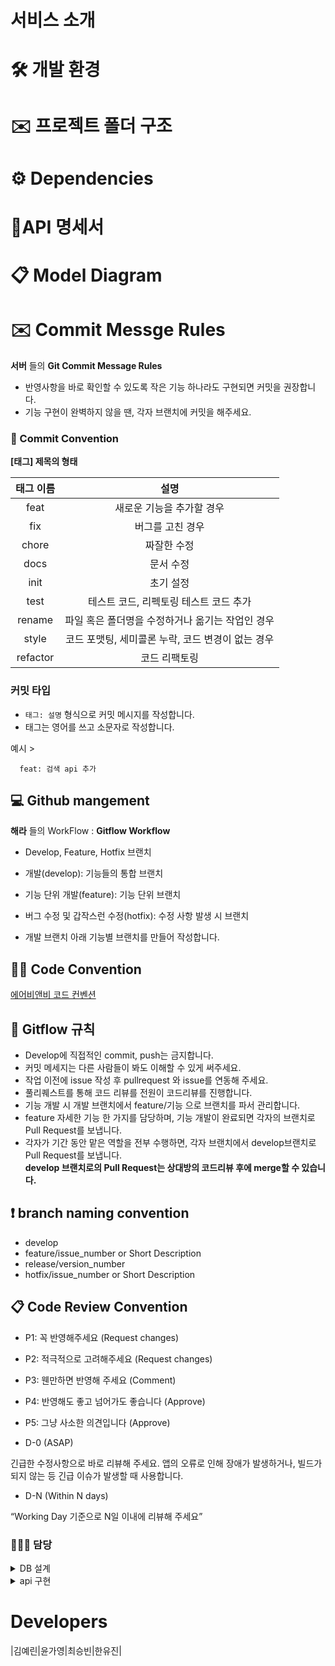 # 서비스 소개

# 🛠 개발 환경

# ✉️ 프로젝트 폴더 구조

# ⚙️ Dependencies

# 📧API 명세서

# 📋 Model Diagram

# ✉️ Commit Messge Rules

**서버** 들의 **Git Commit Message Rules**

- 반영사항을 바로 확인할 수 있도록 작은 기능 하나라도 구현되면 커밋을 권장합니다.
- 기능 구현이 완벽하지 않을 땐, 각자 브랜치에 커밋을 해주세요.

### 📌 Commit Convention

**[태그] 제목의 형태**

| 태그 이름 |                       설명                        |
| :-------: | :-----------------------------------------------: |
|   feat    |             새로운 기능을 추가할 경우             |
|    fix    |                 버그를 고친 경우                  |
|   chore   |                    짜잘한 수정                    |
|   docs    |                     문서 수정                     |
|   init    |                     초기 설정                     |
|   test    |      테스트 코드, 리펙토링 테스트 코드 추가       |
|  rename   | 파일 혹은 폴더명을 수정하거나 옮기는 작업인 경우  |
|   style   | 코드 포맷팅, 세미콜론 누락, 코드 변경이 없는 경우 |
| refactor  |                   코드 리팩토링                   |

### **커밋 타입**

- `태그: 설명` 형식으로 커밋 메시지를 작성합니다.
- 태그는 영어를 쓰고 소문자로 작성합니다.

예시 >

```
  feat: 검색 api 추가
```

## **💻 Github mangement**

**해라** 들의 WorkFlow : **Gitflow Workflow**

- Develop, Feature, Hotfix 브랜치

- 개발(develop): 기능들의 통합 브랜치

- 기능 단위 개발(feature): 기능 단위 브랜치

- 버그 수정 및 갑작스런 수정(hotfix): 수정 사항 발생 시 브랜치

- 개발 브랜치 아래 기능별 브랜치를 만들어 작성합니다.

## ✍🏻 Code Convention

[에어비앤비 코드 컨벤션](https://github.com/airbnb/javascript)

## 📍 Gitflow 규칙

- Develop에 직접적인 commit, push는 금지합니다.
- 커밋 메세지는 다른 사람들이 봐도 이해할 수 있게 써주세요.
- 작업 이전에 issue 작성 후 pullrequest 와 issue를 연동해 주세요.
- 풀리퀘스트를 통해 코드 리뷰를 전원이 코드리뷰를 진행합니다.
- 기능 개발 시 개발 브랜치에서 feature/기능 으로 브랜치를 파서 관리합니다.
- feature 자세한 기능 한 가지를 담당하며, 기능 개발이 완료되면 각자의 브랜치로 Pull Request를 보냅니다.
- 각자가 기간 동안 맡은 역할을 전부 수행하면, 각자 브랜치에서 develop브랜치로 Pull Request를 보냅니다.  
  **develop 브랜치로의 Pull Request는 상대방의 코드리뷰 후에 merge할 수 있습니다.**

## ❗️ branch naming convention

- develop
- feature/issue_number or Short Description
- release/version_number
- hotfix/issue_number or Short Description

## 📋 Code Review Convention

- P1: 꼭 반영해주세요 (Request changes)
- P2: 적극적으로 고려해주세요 (Request changes)
- P3: 웬만하면 반영해 주세요 (Comment)
- P4: 반영해도 좋고 넘어가도 좋습니다 (Approve)
- P5: 그냥 사소한 의견입니다 (Approve)

- D-0 (ASAP)

긴급한 수정사항으로 바로 리뷰해 주세요. 앱의 오류로 인해 장애가 발생하거나, 빌드가 되지 않는 등 긴급 이슈가 발생할 때 사용합니다.

- D-N (Within N days)

“Working Day 기준으로 N일 이내에 리뷰해 주세요”

### 🙋🏻‍♀️ 담당

<details>
<summary>DB 설계</summary>
<div markdown="1">  
 
| 기능명 | 담당자 | 완료 여부 |
| :-----: | :---: | :---: |

</div>
</details>

<details>
<summary>api 구현</summary>
<div markdown="1">

|               기능명               | Method | 담당자 | 완료 여부 |
| :--------------------------------: | :----: | :----: | :-------: |

</div>
</details>

# Developers


|김예린|윤가영|최승빈|한유진|
